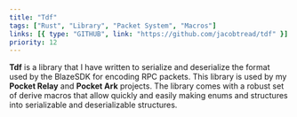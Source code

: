 ```yaml
---
title: "Tdf"
tags: ["Rust", "Library", "Packet System", "Macros"]
links: [{ type: "GITHUB", link: "https://github.com/jacobtread/tdf" }]
priority: 12
---
```


**Tdf** is a library that I have written to serialize and deserialize the format used by the BlazeSDK for encoding RPC packets. This library is used by my **Pocket Relay** and **Pocket Ark** projects. The library comes with a robust set of derive macros that allow quickly and easily making enums and structures into serializable and deserializable structures.
